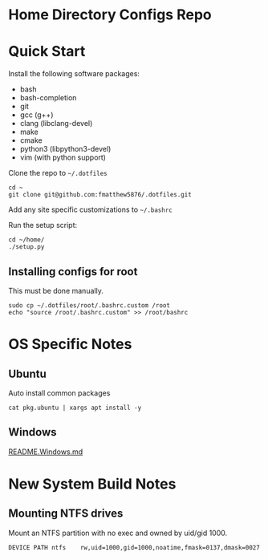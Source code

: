 Home Directory Configs Repo
===========================

Quick Start
===========

Install the following software packages:

* bash
* bash-completion
* git
* gcc (g++)
* clang (libclang-devel)
* make
* cmake
* python3 (libpython3-devel)
* vim (with python support)

Clone the repo to `~/.dotfiles`

```
cd ~
git clone git@github.com:fmatthew5876/.dotfiles.git
```

Add any site specific customizations to `~/.bashrc`


Run the setup script:

```
cd ~/home/
./setup.py
```

Installing configs for root
---------------------------

This must be done manually.

```
sudo cp ~/.dotfiles/root/.bashrc.custom /root
echo "source /root/.bashrc.custom" >> /root/bashrc
```

OS Specific Notes
================

Ubuntu
------

Auto install common packages

```
cat pkg.ubuntu | xargs apt install -y
```

Windows
-------

[README.Windows.md](README.windows.md)


New System Build Notes
======================


Mounting NTFS drives
--------------------

Mount an NTFS partition with no exec and owned by uid/gid 1000.

```
DEVICE PATH ntfs	rw,uid=1000,gid=1000,noatime,fmask=0137,dmask=0027
```
